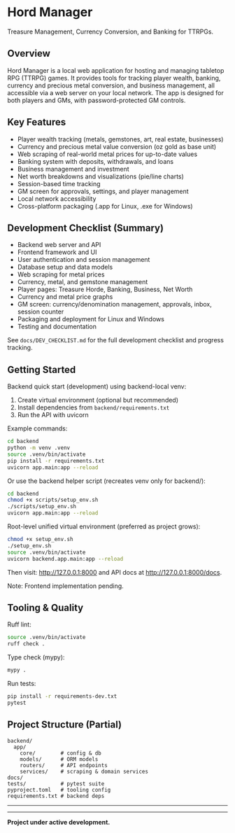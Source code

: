 # Hord Manager

Treasure Management, Currency Conversion, and Banking for TTRPGs.

## Overview

Hord Manager is a local web application for hosting and managing tabletop RPG (TTRPG) games. It provides tools for tracking player wealth, banking, currency and precious metal conversion, and business management, all accessible via a web server on your local network. The app is designed for both players and GMs, with password-protected GM controls.

## Key Features

- Player wealth tracking (metals, gemstones, art, real estate, businesses)
- Currency and precious metal value conversion (oz gold as base unit)
- Web scraping of real-world metal prices for up-to-date values
- Banking system with deposits, withdrawals, and loans
- Business management and investment
- Net worth breakdowns and visualizations (pie/line charts)
- Session-based time tracking
- GM screen for approvals, settings, and player management
- Local network accessibility
- Cross-platform packaging (.app for Linux, .exe for Windows)

## Development Checklist (Summary)

- Backend web server and API
- Frontend framework and UI
- User authentication and session management
- Database setup and data models
- Web scraping for metal prices
- Currency, metal, and gemstone management
- Player pages: Treasure Horde, Banking, Business, Net Worth
- Currency and metal price graphs
- GM screen: currency/denomination management, approvals, inbox, session counter
- Packaging and deployment for Linux and Windows
- Testing and documentation

See `docs/DEV_CHECKLIST.md` for the full development checklist and progress tracking.

## Getting Started

Backend quick start (development) using backend-local venv:

1. Create virtual environment (optional but recommended)
2. Install dependencies from `backend/requirements.txt`
3. Run the API with uvicorn

Example commands:

```bash
cd backend
python -m venv .venv
source .venv/bin/activate
pip install -r requirements.txt
uvicorn app.main:app --reload
```

Or use the backend helper script (recreates venv only for backend/):

```bash
cd backend
chmod +x scripts/setup_env.sh
./scripts/setup_env.sh
uvicorn app.main:app --reload
```

Root-level unified virtual environment (preferred as project grows):

```bash
chmod +x setup_env.sh
./setup_env.sh
source .venv/bin/activate
uvicorn backend.app.main:app --reload
```

Then visit: <http://127.0.0.1:8000> and API docs at <http://127.0.0.1:8000/docs>.

Note: Frontend implementation pending.

## Tooling & Quality

Ruff lint:

```bash
source .venv/bin/activate
ruff check .
```

Type check (mypy):

```bash
mypy .
```

Run tests:

```bash
pip install -r requirements-dev.txt
pytest
```

## Project Structure (Partial)

```text
backend/
  app/
    core/        # config & db
    models/      # ORM models
    routers/     # API endpoints
    services/    # scraping & domain services
docs/
tests/           # pytest suite
pyproject.toml   # tooling config
requirements.txt # backend deps
```

---

---

**Project under active development.**
